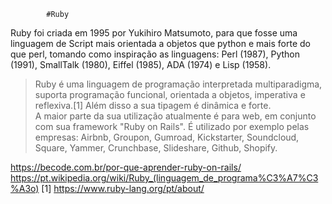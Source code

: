 			#Ruby
Ruby foi criada em 1995 por Yukihiro Matsumoto, para que fosse uma linguagem de Script mais orientada a objetos que python e mais forte do que perl, tomando como inspiração as linguagens: Perl (1987), Python (1991), SmallTalk (1980), Eiffel (1985), ADA (1974) e Lisp (1958).  
>Ruby é uma linguagem de programação interpretada multiparadigma, suporta programação funcional, orientada a objetos, imperativa e reflexiva.[1] 
>Além disso a sua tipagem é dinâmica e forte.  
	A maior parte da sua utilização atualmente é para web, em conjunto com sua framework "Ruby on Rails". É utilizado por exemplo pelas empresas:  Airbnb, Groupon, Gumroad, Kickstarter, Soundcloud, Square, Yammer, Crunchbase, Slideshare, Github, Shopify.  




https://becode.com.br/por-que-aprender-ruby-on-rails/  
https://pt.wikipedia.org/wiki/Ruby_(linguagem_de_programa%C3%A7%C3%A3o) [1]
https://www.ruby-lang.org/pt/about/  

